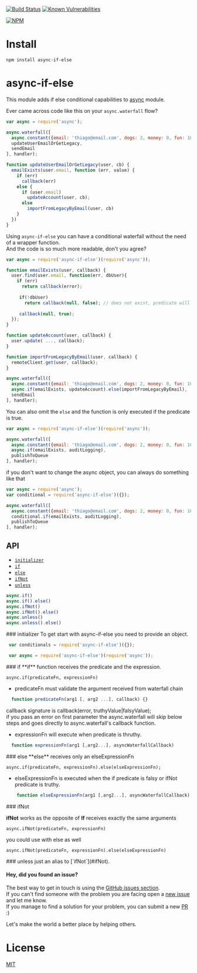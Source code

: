 [![Build Status](https://travis-ci.org/tdantas/async-if-else.svg?branch=master)](https://travis-ci.org/tdantas/async-if-else)
[![Known Vulnerabilities](https://snyk.io/test/npm/async-if-else/badge.svg)](https://snyk.io/test/npm/async-if-else)

[![NPM](https://nodei.co/npm/async-if-else.png?downloads=true)](https://nodei.co/npm/async-if-else/)


# Install

```
npm install async-if-else
```

# async-if-else

This module adds if else conditional capabilities to [async](https://www.npmjs.com/package/async) module.

Ever came across code like this on your `async.waterfall` flow?

```javascript
var async = require('async');

async.waterfall([
  async.constant({email: 'thiago@email.com', dogs: 2, money: 0, fun: 100 }),
  updateUserEmailOrGetLegacy,
  sendEmail
], handler);

function updateUserEmailOrGetLegacy(user, cb) {
  emailExists(user.email, function (err, value) {
    if (err)
      callback(err)
    else {
      if (user.email)
        updateAccount(user, cb);
      else
        importFromLegacyByEmail(user, cb)
    }
  })
}
```

Using `async-if-else` you can have a conditional waterfall without the need of a wrapper function.  
And the code is so much more readable, don't you agree?

```javascript
var async = require('async-if-else')(require('async'));

function emailExists(user, callback) {
  user.find(user.email, function(err, dbUser){
    if (err)
      return callback(error);
      
     if(!dbUser)
       return callback(null, false); // does not exist, predicate will be false
       
     callback(null, true);  
  });
}

function updateAccount(user, callback) { 
  user.update( ..., callback);
}

function importFromLegacyByEmail(user, callback) { 
  remoteClient.get(user, callback);
}

async.waterfall([
  async.constant({email: 'thiago@email.com', dogs: 2, money: 0, fun: 100 }),
  async.if(emailExists, updateAccount).else(importFromLegacyByEmail),
  sendEmail
], handler);
```

You can also omit the `else` and the function is only executed if the predicate is true.

```javascript
var async = require('async-if-else')(require('async'));

async.waterfall([
  async.constant({email: 'thiago@email.com', dogs: 2, money: 0, fun: 100 }),
  async.if(emailExists, auditLogging),
  publishToQueue
], handler);
```

if you don't want to change the async object, you can always do something like that

```javascript
var async = require('async');
var conditional = require('async-if-else')({});

async.waterfall([
  async.constant({email: 'thiago@email.com', dogs: 2, money: 0, fun: 100 }),
  conditional.if(emailExists, auditLogging),
  publishToQueue
], handler);

```

## API 

* [`initializer`](#initializer) 
* [`if`](#if)
* [`else`](#else) 
* [`ifNot`](#ifNot)
* [`unless`](#unless)


```javascript
async.if()
async.if().else()
async.ifNot()
async.ifNot().else()
async.unless() 
async.unless().else()
```

<a name="initializer" />
### initializer
To get start with async-if-else you need to provide an object. 

```javascript
 var conditionals = require('async-if-else')({});
```

```javascript
 var async = require('async-if-else')(require('async'));
```

<a name="if" />
### if
**if** function receives the predicate and the expression.

	async.if(predicateFn, expressionFn)

* predicateFn must validate the argument received from waterfall chain  

```javascript
  function predicateFn(arg1 [, arg2 ...], callback) {}
```

callback signature is callback(error, truthyValue|falsyValue);   
if you pass an error on first parameter the async.waterfall will skip below steps and goes directly to async.waterfall's callback function.

* expressionFn will execute when predicate is thruthy.  

```javascript
  function expressionFn(arg1 [,arg2...], asyncWaterfallCallback)
```

<a name="else" />
### else
**else** receives only an elseExpressionFn

	async.if(predicateFn, expressionFn).else(elseExpressionFn);

* elseExpressionFn is executed when the if predicate is falsy or ifNot predicate is truthy.

```javascript
	function elseExpressionFn(arg1 [,arg2...], asyncWaterfallCallback)
```

<a name="ifNot" />
### ifNot

**ifNot** works as the opposite of **If** 
receives exactly the same arguments

	async.ifNot(predicateFn, expressionFn)

you could use with else as well
	
	async.ifNot(predicateFn, expressionFn).else(elseExpressionFn)

<a name="unless" />
### unless
 just an alias to [`ifNot`](#ifNot).


#### Hey, did you found an issue?

The best way to get in touch is using the [GitHub issues section](https://github.com/tdantas/async-if-else/issues).  
If you can't find someone with the problem you are facing open a [new issue](https://github.com/tdantas/async-if-else/issues/new) and let me know.  
If you manage to find a solution for your problem, you can submit a new [PR](https://github.com/tdantas/async-if-else/pulls) :)

Let's make the world a better place by helping others.

# License
[MIT](https://github.com/tdantas/async-if-else/blob/master/LICENSE)

